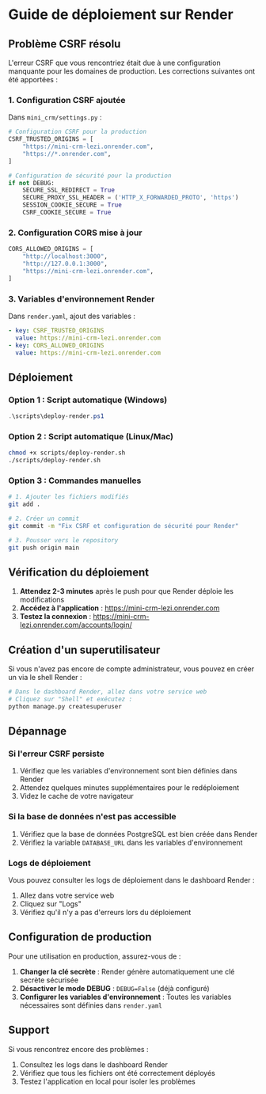 # Guide de déploiement sur Render

## Problème CSRF résolu

L'erreur CSRF que vous rencontriez était due à une configuration manquante pour les domaines de production. Les corrections suivantes ont été apportées :

### 1. Configuration CSRF ajoutée

Dans `mini_crm/settings.py` :

```python
# Configuration CSRF pour la production
CSRF_TRUSTED_ORIGINS = [
    "https://mini-crm-lezi.onrender.com",
    "https://*.onrender.com",
]

# Configuration de sécurité pour la production
if not DEBUG:
    SECURE_SSL_REDIRECT = True
    SECURE_PROXY_SSL_HEADER = ('HTTP_X_FORWARDED_PROTO', 'https')
    SESSION_COOKIE_SECURE = True
    CSRF_COOKIE_SECURE = True
```

### 2. Configuration CORS mise à jour

```python
CORS_ALLOWED_ORIGINS = [
    "http://localhost:3000",
    "http://127.0.0.1:3000",
    "https://mini-crm-lezi.onrender.com",
]
```

### 3. Variables d'environnement Render

Dans `render.yaml`, ajout des variables :

```yaml
- key: CSRF_TRUSTED_ORIGINS
  value: https://mini-crm-lezi.onrender.com
- key: CORS_ALLOWED_ORIGINS
  value: https://mini-crm-lezi.onrender.com
```

## Déploiement

### Option 1 : Script automatique (Windows)

```powershell
.\scripts\deploy-render.ps1
```

### Option 2 : Script automatique (Linux/Mac)

```bash
chmod +x scripts/deploy-render.sh
./scripts/deploy-render.sh
```

### Option 3 : Commandes manuelles

```bash
# 1. Ajouter les fichiers modifiés
git add .

# 2. Créer un commit
git commit -m "Fix CSRF et configuration de sécurité pour Render"

# 3. Pousser vers le repository
git push origin main
```

## Vérification du déploiement

1. **Attendez 2-3 minutes** après le push pour que Render déploie les modifications
2. **Accédez à l'application** : https://mini-crm-lezi.onrender.com
3. **Testez la connexion** : https://mini-crm-lezi.onrender.com/accounts/login/

## Création d'un superutilisateur

Si vous n'avez pas encore de compte administrateur, vous pouvez en créer un via le shell Render :

```bash
# Dans le dashboard Render, allez dans votre service web
# Cliquez sur "Shell" et exécutez :
python manage.py createsuperuser
```

## Dépannage

### Si l'erreur CSRF persiste

1. Vérifiez que les variables d'environnement sont bien définies dans Render
2. Attendez quelques minutes supplémentaires pour le redéploiement
3. Videz le cache de votre navigateur

### Si la base de données n'est pas accessible

1. Vérifiez que la base de données PostgreSQL est bien créée dans Render
2. Vérifiez la variable `DATABASE_URL` dans les variables d'environnement

### Logs de déploiement

Vous pouvez consulter les logs de déploiement dans le dashboard Render :

1. Allez dans votre service web
2. Cliquez sur "Logs"
3. Vérifiez qu'il n'y a pas d'erreurs lors du déploiement

## Configuration de production

Pour une utilisation en production, assurez-vous de :

1. **Changer la clé secrète** : Render génère automatiquement une clé secrète sécurisée
2. **Désactiver le mode DEBUG** : `DEBUG=False` (déjà configuré)
3. **Configurer les variables d'environnement** : Toutes les variables nécessaires sont définies dans `render.yaml`

## Support

Si vous rencontrez encore des problèmes :

1. Consultez les logs dans le dashboard Render
2. Vérifiez que tous les fichiers ont été correctement déployés
3. Testez l'application en local pour isoler les problèmes

